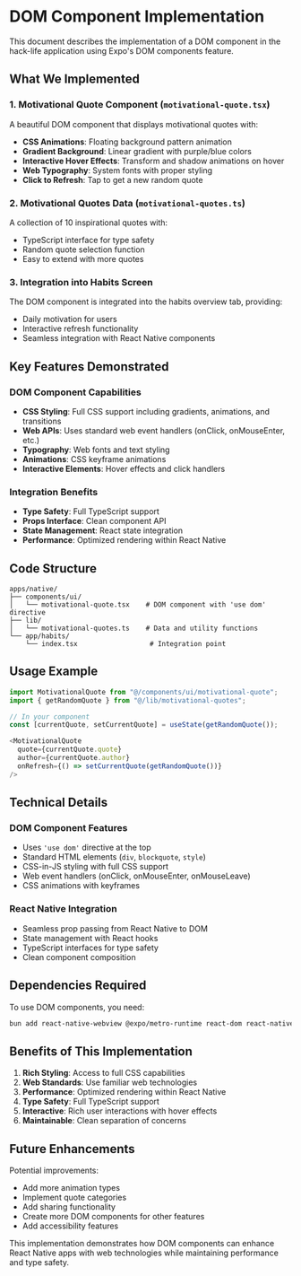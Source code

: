 # DOM Component Implementation

This document describes the implementation of a DOM component in the hack-life application using Expo's DOM components feature.

## What We Implemented

### 1. Motivational Quote Component (`motivational-quote.tsx`)

A beautiful DOM component that displays motivational quotes with:
- **CSS Animations**: Floating background pattern animation
- **Gradient Background**: Linear gradient with purple/blue colors
- **Interactive Hover Effects**: Transform and shadow animations on hover
- **Web Typography**: System fonts with proper styling
- **Click to Refresh**: Tap to get a new random quote

### 2. Motivational Quotes Data (`motivational-quotes.ts`)

A collection of 10 inspirational quotes with:
- TypeScript interface for type safety
- Random quote selection function
- Easy to extend with more quotes

### 3. Integration into Habits Screen

The DOM component is integrated into the habits overview tab, providing:
- Daily motivation for users
- Interactive refresh functionality
- Seamless integration with React Native components

## Key Features Demonstrated

### DOM Component Capabilities
- **CSS Styling**: Full CSS support including gradients, animations, and transitions
- **Web APIs**: Uses standard web event handlers (onClick, onMouseEnter, etc.)
- **Typography**: Web fonts and text styling
- **Animations**: CSS keyframe animations
- **Interactive Elements**: Hover effects and click handlers

### Integration Benefits
- **Type Safety**: Full TypeScript support
- **Props Interface**: Clean component API
- **State Management**: React state integration
- **Performance**: Optimized rendering within React Native

## Code Structure

```
apps/native/
├── components/ui/
│   └── motivational-quote.tsx    # DOM component with 'use dom' directive
├── lib/
│   └── motivational-quotes.ts    # Data and utility functions
└── app/habits/
    └── index.tsx                  # Integration point
```

## Usage Example

```typescript
import MotivationalQuote from "@/components/ui/motivational-quote";
import { getRandomQuote } from "@/lib/motivational-quotes";

// In your component
const [currentQuote, setCurrentQuote] = useState(getRandomQuote());

<MotivationalQuote
  quote={currentQuote.quote}
  author={currentQuote.author}
  onRefresh={() => setCurrentQuote(getRandomQuote())}
/>
```

## Technical Details

### DOM Component Features
- Uses `'use dom'` directive at the top
- Standard HTML elements (`div`, `blockquote`, `style`)
- CSS-in-JS styling with full CSS support
- Web event handlers (onClick, onMouseEnter, onMouseLeave)
- CSS animations with keyframes

### React Native Integration
- Seamless prop passing from React Native to DOM
- State management with React hooks
- TypeScript interfaces for type safety
- Clean component composition

## Dependencies Required

To use DOM components, you need:
```bash
bun add react-native-webview @expo/metro-runtime react-dom react-native-web
```

## Benefits of This Implementation

1. **Rich Styling**: Access to full CSS capabilities
2. **Web Standards**: Use familiar web technologies
3. **Performance**: Optimized rendering within React Native
4. **Type Safety**: Full TypeScript support
5. **Interactive**: Rich user interactions with hover effects
6. **Maintainable**: Clean separation of concerns

## Future Enhancements

Potential improvements:
- Add more animation types
- Implement quote categories
- Add sharing functionality
- Create more DOM components for other features
- Add accessibility features

This implementation demonstrates how DOM components can enhance React Native apps with web technologies while maintaining performance and type safety.
